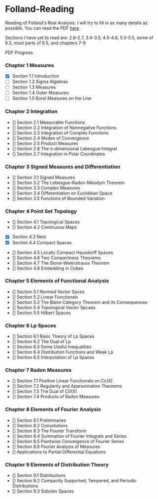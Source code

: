 # Folland-Reading
Reading of Folland's Real Analysis. I will try to fill in as many details as possible.
You can read the PDF [here](./main.pdf).

Sections I have yet to read are: 2.6-2.7, 3.4-3.5, 4.5-4.8, 5.3-5.5, some of 6.3, most parts of 6.5, and chapters 7-9

PDF Progress
### Chapter 1 Measures
- [x] Section 1.1 Introduction
- [ ] Section 1.2 Sigma Algebras
- [ ] Section 1.3 Measures
- [ ] Section 1.4 Outer Measures
- [ ] Section 1.5 Borel Measures on the Line

### Chapter 2 Integration
- [] Section 2.1 Measurable Functions
- [] Section 2.2 Integration of Nonnegative Functions
- [] Section 2.3 Integration of Complex Functions
- [] Section 2.4 Modes of Convergence
- [] Section 2.5 Product Measures
- [] Section 2.6 The n-dimensional Lebesgue Integral
- [] Section 2.7 Integration in Polar Coordinates

### Chapter 3 Signed Measures and Differentiation
- [] Section 3.1 Signed Measures
- [] Section 3.2 The Lebesgue-Radon-Nikodym Theorem
- [] Section 3.3 Complex Measures
- [] Section 3.4 Differentiation on Euclidiean Space
- [] Section 3.5 Functions of Bounded Variation

### Chapter 4 Point Set Topology
- [] Section 4.1 Topological Spaces 
- [] Section 4.2 Continuous Maps
- [x] Section 4.3 Nets
- [x] Section 4.4 Compact Spaces
- [] Section 4.5 Locally Compact Hausdorff Spaces
- [] Section 4.6 Two Compactness Theorems
- [] Section 4.7 The Stone-Weierstrauss Theorem
- [] Section 4.8 Embedding in Cubes

### Chapter 5 Elements of Functional Analysis
- [] Section 5.1 Normed Vector Spces
- [] Section 5.2 Linear Functionals
- [] Section 5.3 The Blaire Category Theorem and its Consequences
- [] Section 5.4 Topological Vector Spcaes
- [] Section 5.5 Hilbert Spaces

### Chapter 6 Lp Spaces
- [] Section 6.1 Basic Theory of Lp Spaces
- [] Section 6.2 The Dual of Lp
- [] Section 6.3 Some Useful Inequalities
- [] Section 6.4 Distribution Functions and Weak Lp
- [] Section 6.5 Interpolation of Lp Spaces

### Chapter 7 Radon Measures
- [] Section 7.1 Positive Linear Functionals on Cc(X)
- [] Section 7.2 Regularity and Approximation Theorems
- [] Section 7.3 The Dual of C0(X)
- [] Section 7.4 Products of Radon Measures

### Chapter 8 Elements of Fourier Analysis
- [] Section 8.1 Preliminaries
- [] Section 8.2 Convolutions
- [] Section 8.3 The Fourier Transform
- [] Section 8.4 Summation of Fourier Integrals and Series
- [] Section 8.5 Pointwise Convergence of Fourier Series
- [] Section 8.6 Fourier Analysis of Measures
- [] Applications to Partial Differential Equations

### Chapter 9 Elements of Distribution Theory
- [] Section 9.1 Distributions
- [] Section 9.2 Compactly Supported, Tempered, and Periodic Distributions
- [] Section 9.3 Sobolev Spaces
